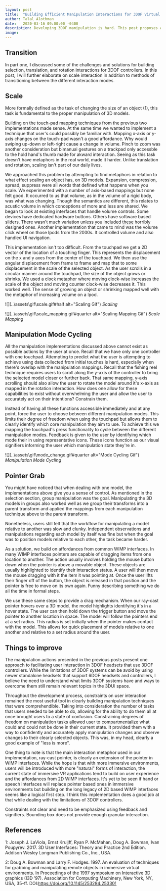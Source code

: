 ```yaml
---
layout: post
title:  "Building Efficient Manipulation Interactions for 3DOF Virtual Reality Controllers Pt.2"
author: Talal Alothman
date:   2020-03-16 09:00:00 -0400
description: Developing 3DOF manipulation is hard. This post proposes an efficient, user friendly implementation as a solution.
image: 
---
```


## Transition

In part one, I discussed some of the challenges and solutions for building selection, translation, and rotation interactions for 3DOF controllers. In this post, I will further elaborate on scale interaction in addition to methods of transitioning between the different interaction modes.

## Scale

More formally defined as the task of changing the size of an object (1), this task is fundamental to the proper manipulation of 3D models.

Building on the touch-pad mapping techniques from the previous two implementations made sense. At the same time we wanted to implement a technique that user's could possibly be familiar with. Mapping x-axis or y-axis changes on the touch-pad wasn't a good affordance. Why would swiping up-down or left-right cause a change in volume. Pinch to zoom was another consideration but bimanual gestures on a trackpad only accessble to the hold hand's thumb made for akward interaction. Seeing as this task doesn't have metaphors in the real world, made it harder. Unlike translation and rotation, scaling isn't part of our daily lives.

We approached this problem by attempting to find metaphors in relation to what effect scaling an object has, on 3D models. Expansion, compression, spread, suppress were all words that defined what happens when you scale. We experimented with a number of axis-based mappings but none felt good. It occurred to us that volume, as in the volume of a rigid body, was what was changing. Though the semantics are different, this relates to acustic volume in which conceptions of more and less are shared. We began to look at existing interfaces that handle volume controls. Some devices have dedicated hardware buttons. Others have software based sliders. There wasn't much variation unless you included [these](https://uxdesign.cc/the-worst-volume-control-ui-in-the-world-60713dc86950) horribly designed ones. Another implementation that came to mind was the volume click wheel on those Ipods from the 2000s. It controlled volume and also handled UI navigation.

This implementation isn't too difficult. From the touchpad we get a 2D vector of the location of a touching finger. This represents the displacement on the x and y axes from the center of the touchpad. We then use the angular displacement from frame to frame and map that to some displacement in the scale of the selected object. As the user scrolls in a circular manner around the touchpad, the size of the object grows or shrinks. We used a clock metaphor where moving clock-wise increases the scale of the object and moving counter clock-wise decreases it. This worked well. The sense of growing an object or shrinking mapped well with the metaphor of increasing volume on a Ipod.

![](..\assets\gif\scale.gif#half alt="Scaling Gif")
*Scaling*

![](..\assets\gif\scale_mapping.gif#quarter alt="Scaling Mapping Gif")
*Scale Mapping*

## Manipulation Mode Cycling

All the manipulation implementations discussed above cannot exist as possible actions by the user at once. Recall that we have only one controller with one touchpad. Attempting to predict what the user is attempting to achieve using data collected from initial touches is hard, especially when there's overlap with the manipulation mappings. Recall that the fishing reel technique requires users to scroll along the y-axis of the controller to bring the selected model closer or further back. That same mapping, y-axis scrolling should also allow the user to rotate the model around it's x-axis as mapped in the rotation interaction. How does one allow for these capabilities to exist without overwhelming the user and allow the user to accurately act on their intentions? Constrain them.

Instead of having all these functions accessible immediately and at any point, force the user to choose between different manipulation modes. This limits their degree of freedom when using the touchpad but allows them to clearly identify which core manipulation they aim to use. To achieve this we mapping the touchpad's press functionality to cycle between the different manipulation modes. Feedback is given to the user by identifying which mode their in using representative icons. These icons function as our visual signifiers informing the user which manipulation state they're in.

![](..\assets\gif\mode_change.gif#quarter alt="Mode Cycling Gif")
*Manipulation Mode Cycling*

## Pointer Grab

You might have noticed that when dealing with one model, the implementations above give you a sense of control. As mentioned in the selection section, group manipulation was the goal. Manipulating the 3D models in groups also worked well as we group their transforms into a parent transform and applied the mappings from each manipulation technique above to the parent transform.

Nonetheless, users still felt that the workflow for manipulating a model relative to another was slow and clunky. Independent observations and manipulations regarding each model by itself was fine but when the goal was to position models relative to each other, the task became harder.

As a solution, we build on affordances from common WIMP interfaces. In many WIMP interfaces pointers are capable of dragging items from one location to another. The action usually involves holding the mouse button down when the pointer is above a movable object. These objects are usually highlighted to identify their interaction status. A user will then move the mouse dragging with it the item it was pointing at. Once the user lifts their finger off of the button, the object is released in that position and the pointer is free to move on its own again. Funny describing something we do all the time in formal steps.

We use these same steps to provide a drag mechanism. When our ray-cast pointer hovers over a 3D model, the model highlights identifying it's in a hover state. The user can then hold down the trigger button and move the pointer to another location in space. The model will follow the pointers end at a set radius. This radius is set initially when the pointer makes contact with the model. This allows for quick placement of models relative to one another and relative to a set radius around the user.

## Things to improve

The manipulation actions presented in the previous posts present one approach to facilitating user interaction in 3DOF headsets that use 3DOF controllers. While the limitations of 3DOF systems can be avoid by using newer standalone headsets that support 6DOF headsets and controllers, I believe the need to understand what limits 3DOF systems have and ways to overcome them still remain relevant topics in the 3DUI space.

Throughout the development process, constraints on user interaction remained the most useful tool in clearly building manipulation techniques that were comprehendible. Taking into consideration the number of tasks that users needed to be able to do, allowing for the ability to do them all at once brought users to a state of confusion. Constraining degrees of freedom on manipulation tasks allowed user to compartmentalize what could and could not be done in their current state. It provided them with a way to confidently and accurately apply manipulation changes and observe changes to their clearly selected objects. This was, in my head, clearly a good example of "less is more".

One thing to note is that the main interaction metaphor used in our implementation, ray-cast pointer, is clearly an extension of the pointer in WIMP interfaces. While the hope is that with more immersive environments, users will be introduced with more "natural" forms of interaction, the current state of immersive VR applications tend to build on user experience and the affordances from 2D WIMP interfaces. It's yet to be seen if hand or speech interfaces will replace pointer based ones in immersive environments but building on the long legacy of 2D based WIMP interfaces seems like a logical first step. I think this implementation does a good job at that while dealing with the limitations of 3DOF controllers.

Constraints not clear and need to be emphasized using feedback and signifiers.
Bounding box does not provide enough granular interaction.

## References

1: Joseph J. LaViola, Ernst Kruijff, Ryan P. McMahan, Doug A. Bowman, Ivan Poupyrev. 2017. 3D User Interfaces: Theory and Practice 2nd Edition. Addison Wesley Longman Publishing Co., Inc., USA.

2: Doug A. Bowman and Larry F. Hodges. 1997. An evaluation of techniques for grabbing and manipulating remote objects in immersive virtual environments. In Proceedings of the 1997 symposium on Interactive 3D graphics (I3D ’97). Association for Computing Machinery, New York, NY, USA, 35–ff. DOI:https://doi.org/10.1145/253284.253301